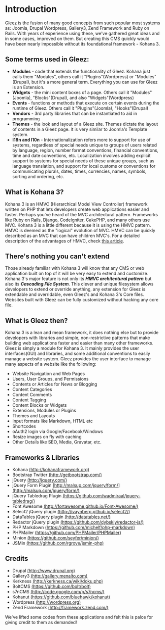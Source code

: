 # Introduction

Gleez is the fusion of many good concepts from such popular most systems as: Joomla, Drupal Wordpress, Gallery3, Zend Framework and Ruby on Rails. With years of experience using these, we've gathered great ideas and in some cases, improved on them. But creating this CMS quickly would have been nearly impossible without its foundational framework - Kohana 3.

## Some terms used in Gleez:

+ **Modules** - code that extends the functionality of Gleez. Kohana just calls them "Modules", others call it "Plugins"(Wordpress) or "Modules"(Drupal), but it's a more general term. Everything you can use for Gleez is an Extension.
+ **Widgets** - the mini content boxes of a page. Others call it "Modules"(Joomla), "Blocks"(Drupal), and also "Widgets"(Wordpress)
+ **Events** - functions or methods that execute on certain events during the runtime of Gleez. Others call it "Plugins"(Joomla), "Hooks"(Drupal)
+ **Vendors** - 3rd party libraries that can be instantiated to aid in programming
+ **Themes** - the look and layout of a Gleez site. Themes dictate the layout of contents in a Gleez page. It is very similar to Joomla's Template system.
+ **I18n and I10n** -  Internationalization refers more to support for use of systems, regardless of special needs unique to groups of users related by language, region, number format conventions, financial conventions, time and date conventions, etc. Localization involves adding explicit support to systems for special needs of these unique groups, such as language translation, and support for local customs or conventions for communicating plurals, dates, times, currencies, names, symbols, sorting and ordering, etc.

## What is Kohana 3?

Kohana 3 is an HMVC (Hierarchical Model View Controller) framework written on PHP that lets developers create web applications easier and faster. Perhaps you've heard of the MVC architectural pattern. Frameworks like Ruby on Rails, Django, CodeIgniter, CakePHP, and many others use MVC. Kohana 3 is a little different because it is using the HMVC pattern. HMVC is deemed as the "logical" evolution of MVC. HMVC can be quickly described as an MVC that can have children MVC's. For a detailed description of the advantages of HMVC, check [this article](http://techportal.ibuildings.com/2010/02/22/scaling-web-applications-with-hmvc).

## There's nothing you can't extend

Those already familiar with Kohana 3 will know that any CMS or web application built on top of it will be very easy to extend and customize. Kohana 3's major feature is not only its ***HMVC architectural pattern*** but also its ***Cascading File System***. This clever and unique filesystem allows developers to extend or override anything, any extension for Gleez is extendable and overridable, even Gleez's and Kohana 3's Core files. Websites built with Gleez can be fully customized without hacking any core file.

## What is Gleez then?

Kohana 3 is a lean and mean framework, it does nothing else but to provide developers with libraries and simple, non-restrictive patterns that make building web applications faster and easier than many other frameworks.
Gleez is simply a module for Kohana 3. It mainly provides the user interfaces(GUI) and libraries, and some additional conventions to easily manage a website system. Gleez provides the user interface to manage many aspects of a website like the following:

* Website Navigation and Web Pages
* Users, User Groups, and Permissions
* Contents or Articles for News or Blogging
* Content Categories
* Content Comments
* Content Tagging
* Content Blocks or Widgets
* Extensions, Modules or Plugins
* Themes and Layouts
* Input formats like Markdown, HTML etc
* Shortcodes
* oAuth2 login via Google/Facebook/Windows
* Resize images on fly with caching
* Other Details like SEO, Media, Gravatar, etc.

## Frameworks & Libraries

* Kohana [(http://kohanaframework.org)](http://kohanaframework.org)
* Bootstrap Twitter [(http://getbootstrap.com/)](http://getbootstrap.com/)
* jQuery [(http://jquery.com/)](http://jquery.com/)
* jQuery Form Plugin [http://malsup.com/jquery/form/](http://malsup.com/jquery/form/)
* jQuery Tabledrag Plugin [(https://github.com/wadmiraal/jquery-tabledrag/)](https://github.com/wadmiraal/jquery-tabledrag/)
* Font Awesome [(http://fortawesome.github.io/Font-Awesome/)](http://fortawesome.github.io/Font-Awesome/)
* Select2 jQuery plugin [(http://ivaynberg.github.io/select2/)](http://ivaynberg.github.io/select2/)
* DataTables jQuery plugin [(http://datatables.net/)](http://datatables.net/)
* Redactor jQuery plugin [(https://github.com/dybskiy/redactor-js/)](https://github.com/dybskiy/redactor-js)
* PHP Markdown [(https://github.com/michelf/php-markdown)](https://github.com/michelf/php-markdown)
* PHPMailer [(https://github.com/PHPMailer/PHPMailer)](https://github.com/PHPMailer/PHPMailer)
* Minion [(https://github.com/seyfer/minion/)](https://github.com/seyfer/minion/)
* JSMin [(https://github.com/rgrove/jsmin-php)](https://github.com/rgrove/jsmin-php)

## Credits

* Drupal         [(http://www.drupal.org)](http://www.drupal.org)
* Gallery3       [(http://gallery.menalto.com)](http://gallery.menalto.com)
* Kerkness       [(http://kerkness.ca/wiki/doku.php)](http://kerkness.ca/wiki/doku.php)
* BoltCMS        [(https://github.com/bolt/bolt)](https://github.com/bolt/bolt)
* s7nCMS         [(http://code.google.com/p/s7ncms/)](http://code.google.com/p/s7ncms/)
* Kohanut        [(https://github.com/bluehawk/kohanut)](https://github.com/bluehawk/kohanut)
* Wordpress      [(http://wordpress.org)](http://wordpress.org)
* Zend Framework [(http://framework.zend.com/)](http://framework.zend.com/)

We've lifted some codes from these applications and felt this is palce for giving credit to them as demanded!

